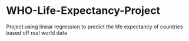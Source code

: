 # WHO-Life-Expectancy-Project
Project using linear regression to predict the life expectancy of countries based off real world data
